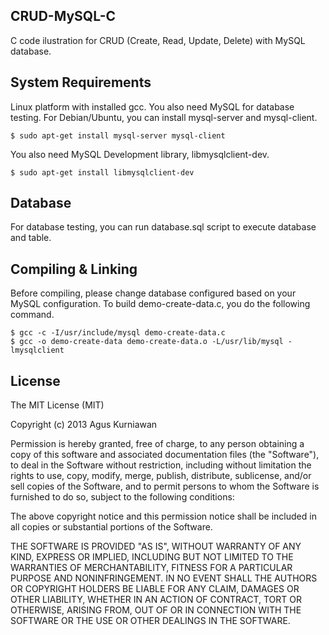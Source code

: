 ## CRUD-MySQL-C
C code ilustration for CRUD (Create, Read, Update, Delete) with MySQL database.

## System Requirements

Linux platform with installed gcc. You also need MySQL for database testing. For Debian/Ubuntu, you can install mysql-server and mysql-client.

	$ sudo apt-get install mysql-server mysql-client

You also need MySQL Development library, libmysqlclient-dev.

	$ sudo apt-get install libmysqlclient-dev

## Database

For database testing, you can run database.sql script to execute database and table.

## Compiling & Linking

Before compiling, please change database configured based on your MySQL configuration. To build demo-create-data.c, you do the following command. 

	$ gcc -c -I/usr/include/mysql demo-create-data.c 
	$ gcc -o demo-create-data demo-create-data.o -L/usr/lib/mysql -lmysqlclient


## License

The MIT License (MIT)

Copyright (c) 2013 Agus Kurniawan

Permission is hereby granted, free of charge, to any person obtaining a copy of
this software and associated documentation files (the "Software"), to deal in
the Software without restriction, including without limitation the rights to
use, copy, modify, merge, publish, distribute, sublicense, and/or sell copies of
the Software, and to permit persons to whom the Software is furnished to do so,
subject to the following conditions:

The above copyright notice and this permission notice shall be included in all
copies or substantial portions of the Software.

THE SOFTWARE IS PROVIDED "AS IS", WITHOUT WARRANTY OF ANY KIND, EXPRESS OR
IMPLIED, INCLUDING BUT NOT LIMITED TO THE WARRANTIES OF MERCHANTABILITY, FITNESS
FOR A PARTICULAR PURPOSE AND NONINFRINGEMENT. IN NO EVENT SHALL THE AUTHORS OR
COPYRIGHT HOLDERS BE LIABLE FOR ANY CLAIM, DAMAGES OR OTHER LIABILITY, WHETHER
IN AN ACTION OF CONTRACT, TORT OR OTHERWISE, ARISING FROM, OUT OF OR IN
CONNECTION WITH THE SOFTWARE OR THE USE OR OTHER DEALINGS IN THE SOFTWARE.
